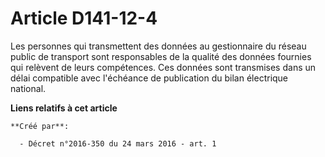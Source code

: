 # Article D141-12-4

Les personnes qui transmettent des données au gestionnaire du réseau public de transport sont responsables de la qualité des
données fournies qui relèvent de leurs compétences. Ces données sont transmises dans un délai compatible avec l'échéance de
publication du bilan électrique national.

**Liens relatifs à cet article**

	**Créé par**:

	  - Décret n°2016-350 du 24 mars 2016 - art. 1
